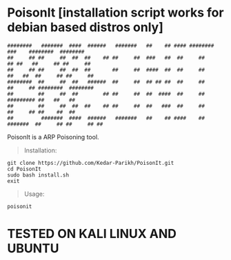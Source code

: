 # PoisonIt [installation script works for debian based distros only]
    ########   #######  ####  ######   #######   ##    ## #### ########            ###    ########  ########  
    ##     ## ##     ##  ##  ##    ## ##     ##  ###   ##  ##     ##              ## ##   ##     ## ##     ## 
    ##     ## ##     ##  ##  ##       ##     ##  ####  ##  ##     ##             ##   ##  ##     ## ##     ## 
    ########  ##     ##  ##   ######  ##     ##  ## ## ##  ##     ##            ##     ## ########  ########  
    ##        ##     ##  ##        ## ##     ##  ##  ####  ##     ##            ######### ##   ##   ##        
    ##        ##     ##  ##  ##    ## ##     ##  ##   ###  ##     ##            ##     ## ##    ##  ##        
    ##         #######  ####  ######   #######   ##    ## ####    ##   #######  ##     ## ##     ## ##    
   






PoisonIt is a ARP Poisoning tool.

>Installation:
```
git clone https://github.com/Kedar-Parikh/PoisonIt.git
cd PoisonIt
sudo bash install.sh
exit
```
>Usage:
```
poisonit
```

# TESTED ON KALI LINUX AND UBUNTU
